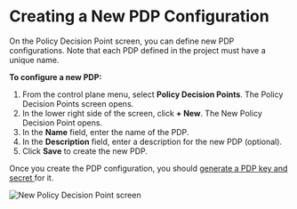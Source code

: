 # Creating a New PDP Configuration

On the Policy Decision Point screen, you can define new PDP configurations. Note that each PDP defined in the project must have a unique name.

**To configure a new PDP:**

1. From the control plane menu, select **Policy Decision Points**. The Policy Decision Points screen opens.
2. In the lower right side of the screen, click **+ New**. The New Policy Decision Point opens.
3. In the **Name** field, enter the name of the PDP.
4. In the **Description** field, enter a description for the new PDP \(optional\).
5. Click **Save** to create the new PDP.

Once you create the PDP configuration, you should [generate a PDP key and secret ](https://docs.build.security/docs/generate-keys-for-a-pdp-instance)for it.

![New Policy Decision Point screen](https://files.readme.io/ff655c2-newpdp-nogen.PNG)



